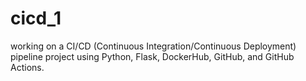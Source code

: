 # cicd_1

working on a CI/CD (Continuous Integration/Continuous Deployment) pipeline project using Python, Flask, DockerHub, GitHub, and GitHub Actions. 
